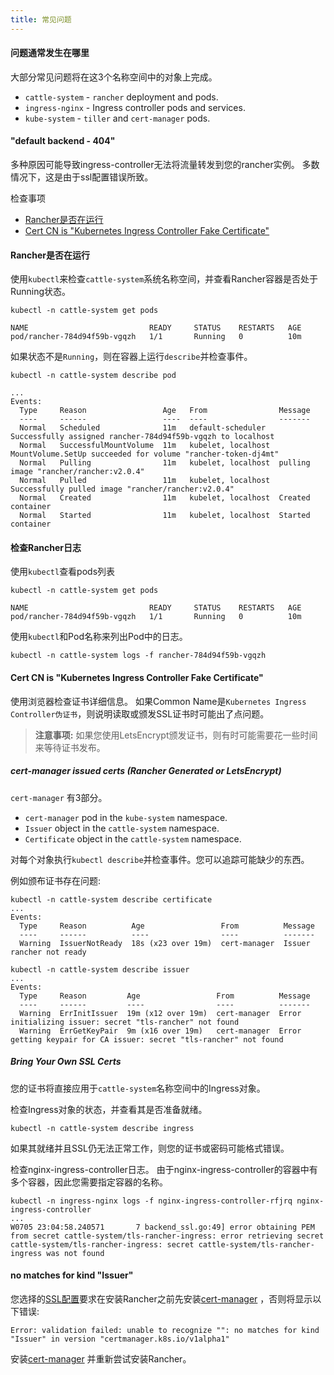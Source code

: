 ```yaml
---
title: 常见问题
---
```


#### 问题通常发生在哪里

大部分常见问题将在这3个名称空间中的对象上完成。

- `cattle-system` - `rancher` deployment and pods.
- `ingress-nginx` - Ingress controller pods and services.
- `kube-system` - `tiller` and `cert-manager` pods.

#### "default backend - 404"

多种原因可能导致ingress-controller无法将流量转发到您的rancher实例。 多数情况下，这是由于ssl配置错误所致。

检查事项

- [Rancher是否在运行](#is-rancher-running)
- [Cert CN is "Kubernetes Ingress Controller Fake Certificate"](#cert-cn-is-kubernetes-ingress-controller-fake-certificate)

#### Rancher是否在运行

使用`kubectl`来检查`cattle-system`系统名称空间，并查看Rancher容器是否处于Running状态。

```
kubectl -n cattle-system get pods

NAME                           READY     STATUS    RESTARTS   AGE
pod/rancher-784d94f59b-vgqzh   1/1       Running   0          10m
```

如果状态不是`Running`，则在容器上运行`describe`并检查事件。

```
kubectl -n cattle-system describe pod

...
Events:
  Type     Reason                 Age   From                Message
  ----     ------                 ----  ----                -------
  Normal   Scheduled              11m   default-scheduler   Successfully assigned rancher-784d94f59b-vgqzh to localhost
  Normal   SuccessfulMountVolume  11m   kubelet, localhost  MountVolume.SetUp succeeded for volume "rancher-token-dj4mt"
  Normal   Pulling                11m   kubelet, localhost  pulling image "rancher/rancher:v2.0.4"
  Normal   Pulled                 11m   kubelet, localhost  Successfully pulled image "rancher/rancher:v2.0.4"
  Normal   Created                11m   kubelet, localhost  Created container
  Normal   Started                11m   kubelet, localhost  Started container
```

#### 检查Rancher日志

使用`kubectl`查看pods列表

```
kubectl -n cattle-system get pods

NAME                           READY     STATUS    RESTARTS   AGE
pod/rancher-784d94f59b-vgqzh   1/1       Running   0          10m
```

使用`kubectl`和Pod名称来列出Pod中的日志。

```
kubectl -n cattle-system logs -f rancher-784d94f59b-vgqzh
```

#### Cert CN is "Kubernetes Ingress Controller Fake Certificate"

使用浏览器检查证书详细信息。 如果Common Name是`Kubernetes Ingress Controller伪证书`，则说明读取或颁发SSL证书时可能出了点问题。

> **注意事项:** 如果您使用LetsEncrypt颁发证书，则有时可能需要花一些时间来等待证书发布。

##### cert-manager issued certs (Rancher Generated or LetsEncrypt)

`cert-manager` 有3部分。

- `cert-manager` pod in the `kube-system` namespace.
- `Issuer` object in the `cattle-system` namespace.
- `Certificate` object in the `cattle-system` namespace.

对每个对象执行`kubectl describe`并检查事件。您可以追踪可能缺少的东西。

例如颁布证书存在问题:

```
kubectl -n cattle-system describe certificate
...
Events:
  Type     Reason          Age                 From          Message
  ----     ------          ----                ----          -------
  Warning  IssuerNotReady  18s (x23 over 19m)  cert-manager  Issuer rancher not ready
```

```
kubectl -n cattle-system describe issuer
...
Events:
  Type     Reason         Age                 From          Message
  ----     ------         ----                ----          -------
  Warning  ErrInitIssuer  19m (x12 over 19m)  cert-manager  Error initializing issuer: secret "tls-rancher" not found
  Warning  ErrGetKeyPair  9m (x16 over 19m)   cert-manager  Error getting keypair for CA issuer: secret "tls-rancher" not found
```

##### Bring Your Own SSL Certs


您的证书将直接应用于`cattle-system`名称空间中的Ingress对象。

检查Ingress对象的状态，并查看其是否准备就绪。

```
kubectl -n cattle-system describe ingress
```

如果其就绪并且SSL仍无法正常工作，则您的证书或密码可能格式错误。

检查nginx-ingress-controller日志。 由于nginx-ingress-controller的容器中有多个容器，因此您需要指定容器的名称。

```
kubectl -n ingress-nginx logs -f nginx-ingress-controller-rfjrq nginx-ingress-controller
...
W0705 23:04:58.240571       7 backend_ssl.go:49] error obtaining PEM from secret cattle-system/tls-rancher-ingress: error retrieving secret cattle-system/tls-rancher-ingress: secret cattle-system/tls-rancher-ingress was not found
```

#### no matches for kind "Issuer"

您选择的[SSL配置](/docs/installation/options/helm2/helm-rancher/#choose-your-ssl-configuration)要求在安装Rancher之前先安装[cert-manager](/docs/installation/options/helm2/helm-rancher/#optional-install-cert-manager) ，否则将显示以下错误:

```
Error: validation failed: unable to recognize "": no matches for kind "Issuer" in version "certmanager.k8s.io/v1alpha1"
```

安装[cert-manager](/docs/installation/options/helm2/helm-rancher/#optional-install-cert-manager) 并重新尝试安装Rancher。

